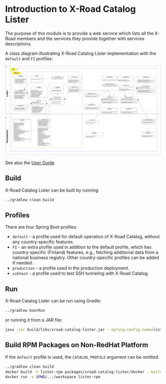 # Introduction to X-Road Catalog Lister

The purpose of this module is to provide a web service which lists all the X-Road members and the services they provide 
together with services descriptions.

A class diagram illustrating X-Road Catalog Lister implementation with the `default` and `FI` profiles:

![Catalog Service class diagram](class_diagram.png)

See also the [User Guide](../xroad_catalog_user_guide.md#license)

## Build

X-Road Catalog Lister can be built by running:

```bash
../gradlew clean build
```

## Profiles

There are four Spring Boot profiles:

* `default` - a profile used for default operation of X-Road Catalog, without any country-specific features.
* `FI` - an extra profile used in addition to the default profile, which has country-specific (Finland) features, e.g.,
  fetching additional data from a national business registry. Other country-specific profiles can be added if needed.
* `production` - a profile used in the production deployment.
* `sshtest` - a profile used to test SSH tunneling with X-Road Catalog.

## Run

X-Road Catalog Lister can be run using Gradle:

```bash
../gradlew bootRun
```

or running it from a JAR file:

```bash
java -jar build/libs/xroad-catalog-lister.jar --spring.config.name=lister,catalogdb
```

## Build RPM Packages on Non-RedHat Platform

If the `default` profile is used, the `CATALOG_PROFILE` argument can be omitted.

```bash
../gradlew clean build
docker build -t lister-rpm packages/xroad-catalog-lister/docker --build-arg CATALOG_PROFILE=<PROFILE>
docker run -v $PWD/..:/workspace lister-rpm
```
